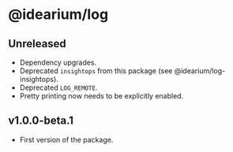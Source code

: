 # @idearium/log

## Unreleased

-   Dependency upgrades.
-   Deprecated `insightops` from this package (see @idearium/log-insightops).
-   Deprecated `LOG_REMOTE`.
-   Pretty printing now needs to be explicitly enabled.

## v1.0.0-beta.1

-   First version of the package.
